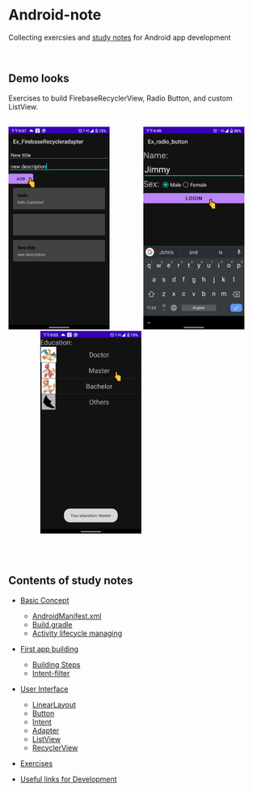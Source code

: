 # Android-note
Collecting exercsies and [study notes](/Android_study_notes.md) for Android app development

<br>

Demo looks
-

Exercises to build FirebaseRecyclerView, Radio Button, and custom ListView.
<br>
<br>

<img src="./Views/Ex_FirebaseRecycleradapter/02_add_recyclerView_item.png" width="200"> &nbsp;&nbsp;&nbsp;&nbsp;&nbsp;&nbsp;&nbsp;&nbsp;&nbsp;&nbsp;&nbsp;&nbsp;&nbsp;&nbsp;&nbsp;   <img src="./Views/Ex_radio_button/02_select_and_click.png" width="200"> &nbsp;&nbsp;&nbsp;&nbsp;&nbsp;&nbsp;&nbsp;&nbsp;&nbsp;&nbsp;&nbsp;&nbsp;&nbsp;&nbsp;&nbsp; <img src="./Views/Ex_listView/01_click_listView_item.png" width="200">

<br>
<br>

Contents of study notes
-

<!-- vim-markdown-toc GFM -->

* [Basic Concept](/Android_study_notes.md#Basic-Concept)
    * [AndroidManifest.xml](/Android_study_notes.md#AndroidManifest.xml)
    * [Build.gradle](/Android_study_notes.md#Build.gradle)
    * [Activity lifecycle managing](/Android_study_notes.md#Activity-lifecycle-managing)
* [First app building](/Android_study_notes.md#First-app-building)
    * [Building Steps](/Android_study_notes.md#Building-Steps)
    * [Intent-filter](/Android_study_notes.md#Intent-filter)



* [User Interface](/Android_study_notes.md#User-Interface)
    * [LinearLayout](/Android_study_notes.md#LinearLayout)
    * [Button](/Android_study_notes.md#Button)
    * [Intent](/Android_study_notes.md#Intent)
    * [Adapter](/Android_study_notes.md#Adapter)
    * [ListView](/Android_study_notes.md#ListView)
    * [RecyclerView](/Android_study_notes.md#RecyclerView)
* [Exercises](/Android_study_notes.md#Exercises)
* [Useful links for Development](/Android_study_notes.md#Useful-links-for-Development)

<!-- vim-markdown-toc -->
